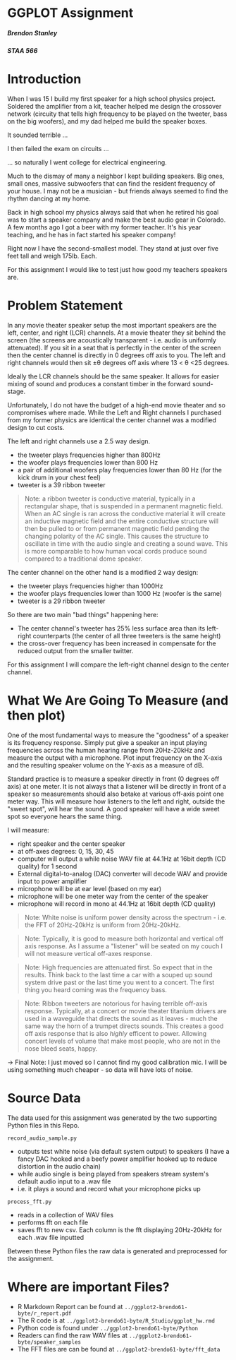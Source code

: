 # GGPLOT Assignment

##### Brendon Stanley
##### STAA 566

# Introduction
When I was 15 I build my first speaker for a high school physics project. Soldered the amplifier from a kit, teacher helped
me design the crossover network (circuity that tells high frequency to be played on the tweeter, bass on the big woofers), and
my dad helped me build the speaker boxes. 

It sounded terrible ... 

I then failed the exam on circuits ...

... so naturally I went college for electrical engineering.

Much to the dismay of many a neighbor I kept building speakers. Big ones, small ones, massive subwoofers that
can find the resident frequency of your house. I may not be a musician - but friends always seemed to find the rhythm
dancing at my home.

Back in high school my physics always said that when he retired his goal was to start a speaker company and make the best
audio gear in Colorado. A few months ago I got a beer with my former teacher. It's his year teaching, and he has in fact
started his speaker company!

Right now I have the second-smallest model. They stand at just over five feet tall and weigh 175lb. Each.

For this assignment I would like to test just how good my teachers speakers are.

# Problem Statement
In any movie theater speaker setup the most important speakers are the left, center, and right (LCR) channels. At a movie theater they sit behind the screen 
(the screens are acoustically transparent - i.e. audio is uniformly attenuated). If you sit in a seat that is perfectly in the center of the screen then
the center channel is directly in 0 degrees off axis to you. The left and right channels would then sit ±θ degrees off axis where 13 < θ <25 degrees.

Ideally the LCR channels should be the same speaker. It allows for easier mixing of sound and produces a constant timber in the forward sound-stage.

Unfortunately, I do not have the budget of a high-end movie theater and so compromises where made. While the Left and Right channels I 
purchased from my former physics are identical the center channel was a modified design to cut costs.

The left and right channels use a 2.5 way design.
- the tweeter plays frequencies higher than 800Hz
- the woofer plays frequencies lower than 800 Hz
- a pair of additional woofers play frequencies lower than 80 Hz (for the kick drum in your chest feel)
- tweeter is a 39 ribbon tweeter

> Note: a ribbon tweeter is conductive material, typically in a rectangular shape, that is suspended in a permanent magnetic field. 
> When an AC single is ran across the conductive material it will create an inductive magnetic field and the entire conductive structure will 
> then be pulled to or from permanent magnetic field pending the changing polarity of the AC single. 
> This causes the structure to oscillate in time with the audio single and creating a sound wave. 
> This is more comparable to how human vocal cords produce sound compared to a traditional dome speaker.

The center channel on the other hand is a modified 2 way design:
- the tweeter plays frequencies higher than 1000Hz
- the woofer plays frequencies lower than 1000 Hz (woofer is the same)
- tweeter is a 29 ribbon tweeter

So there are two main "bad things" happening here:
- The center channel's tweeter has 25% less surface area than its left-right counterparts (the center of all three tweeters is the same height)
- the cross-over frequency has been increased in compensate for the reduced output from the smaller twitter.

For this assignment I will compare the left-right channel design to the center channel.

# What We Are Going To Measure (and then plot)
One of the most fundamental ways to measure the "goodness" of a speaker is its frequency response. Simply put give a speaker an input playing
frequencies across the human hearing range from 20Hz-20kHz and measure the output with a microphone. Plot input frequency on the X-axis and the
resulting speaker volume on the Y-axis as a measure of dB.

Standard practice is to measure a speaker directly in front (0 degrees off axis) at one meter. It is not always that a listener will be
directly in front of a speaker so measurements should also betake at various off-axis point one meter way. This will measure how listeners
to the left and right, outside the "sweet spot", will hear the sound. A good speaker will have a wide sweet spot so everyone hears the same thing.

I will measure:
- right speaker and the center speaker
- at off-axes degrees: 0, 15, 30, 45
- computer will output a while noise WAV file at 44.1Hz at 16bit depth (CD quality) for 1 second
- External digital-to-analog (DAC) converter will decode WAV and provide input to power amplifier
- microphone will be at ear level (based on my ear)
- microphone will be one meter way from the center of the speaker
- microphone will record in mono at 44.1Hz at 16bit depth (CD quality)

> Note: White noise is uniform power density across the spectrum - i.e. the FFT of 20Hz-20kHz is uniform from 20Hz-20kHz.

> Note: Typically, it is good to measure both horizontal and vertical off axis response. As I assume a "listener" will be seated on my couch I will
> not measure vertical off-axes response.

> Note: High frequencies are attenuated first. So expect that in the results. Think back to the last time a car with a souped up sound system drive past
> or the last time you went to a concert. The first thing you heard coming was the frequency bass.

> Note: Ribbon tweeters are notorious for having terrible off-axis response. Typically, at a concert or movie theater titanium drivers are used in a waveguide
> that directs the sound as it leaves - much the same way the horn of a trumpet directs sounds. This creates a good off axis response that is also *highly* efficent
> to power. Allowing concert levels of volume that make most people, who are not in the nose bleed seats, happy.

-> Final Note: I just moved so I cannot find my good calibration mic. I will be using something much cheaper - so data will have lots of noise.

# Source Data
The data used for this assignment was generated by the two supporting Python files in this Repo.

`record_audio_sample.py`
- outputs test white noise (via default system output) to speakers (I have a fancy DAC hooked and a beefy power amplifier hooked up to reduce distortion in the audio chain)
- while audio single is being played from speakers stream system's default audio input to a .wav file
- i.e. it plays a sound and record what your microphone picks up

`process_fft.py`
- reads in a collection of WAV files
- performs fft on each file
- saves fft to new csv. Each column is the fft displaying 20Hz-20kHz for each .wav file inputted

Between these Python files the raw data is generated and preprocessed for the assignment.

# Where are important Files?

- R Markdown Report can be found at `../ggplot2-brendo61-byte/r_report.pdf`
- The R code is at `../ggplot2-brendo61-byte/R_Studio/ggplot_hw.rmd`
- Python code is found under `../ggplot2-brendo61-byte/Python`
- Readers can find the raw WAV files at `../ggplot2-brendo61-byte/speaker_samples`
- The FFT files are can be found at `../ggplot2-brendo61-byte/fft_data`

